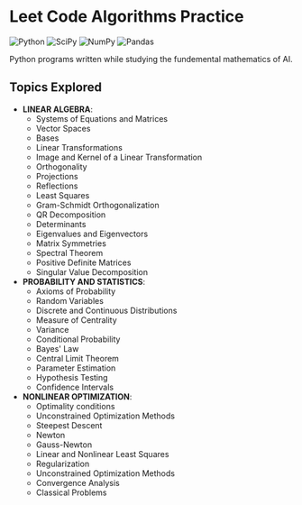 # Leet Code Algorithms Practice
![Python](https://img.shields.io/badge/Python-yellow)
![SciPy](https://img.shields.io/badge/SciPy-blue)
![NumPy](https://img.shields.io/badge/NumPy-lightblue)
![Pandas](https://img.shields.io/badge/Pandas-darkblue)

Python programs written while studying the fundemental mathematics of AI.
## Topics Explored
- **LINEAR ALGEBRA**:
  - Systems of Equations and Matrices
  - Vector Spaces
  - Bases
  - Linear Transformations
  - Image and Kernel of a Linear Transformation
  - Orthogonality
  - Projections
  - Reflections
  - Least Squares
  - Gram-Schmidt Orthogonalization
  - QR Decomposition
  - Determinants
  - Eigenvalues and Eigenvectors
  - Matrix Symmetries
  - Spectral Theorem
  - Positive Definite Matrices
  - Singular Value Decomposition
- **PROBABILITY AND STATISTICS**:
  - Axioms of Probability
  - Random Variables
  - Discrete and Continuous Distributions
  - Measure of Centrality
  - Variance
  - Conditional Probability
  - Bayes' Law
  - Central Limit Theorem
  - Parameter Estimation
  - Hypothesis Testing
  - Confidence Intervals
- **NONLINEAR OPTIMIZATION**:
  - Optimality conditions
  - Unconstrained Optimization Methods
  - Steepest Descent
  - Newton
  - Gauss-Newton
  - Linear and Nonlinear Least Squares
  - Regularization
  - Unconstrained Optimization Methods
  - Convergence Analysis
  - Classical Problems

